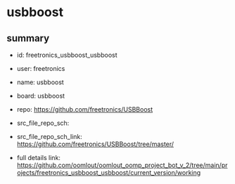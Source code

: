 # usbboost
 
## summary 
* id: freetronics_usbboost_usbboost
* user: freetronics
* name: usbboost
* board: usbboost
* repo: https://github.com/freetronics/USBBoost



* src_file_repo_sch: 
* src_file_repo_sch_link: https://github.com/freetronics/USBBoost/tree/master/
* full details link: https://github.com/oomlout/oomlout_oomp_project_bot_v_2/tree/main/projects/freetronics_usbboost_usbboost/current_version/working  







